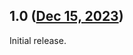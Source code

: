 ## 1.0 ([Dec 15, 2023](https://github.com/ramensoftware/windhawk-mods/blob/ea71e5592606973297a2a0492f4f374e6d9d9175/mods/no-flash-window.wh.cpp))

Initial release.
